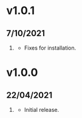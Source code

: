 # v1.0.1
## 7/10/2021

1. [](#bugfix)
    * Fixes for installation.

# v1.0.0
## 22/04/2021

1. [](#new)
    * Initial release.
